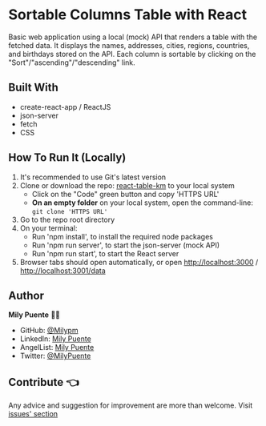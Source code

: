 # Sortable Columns Table with React

Basic web application using a local (mock) API that renders a table with the fetched data. It displays the names, addresses, cities, regions, countries, and birthdays stored on the API. Each column is sortable by clicking on the "Sort"/"ascending"/"descending" link.

## Built With
- create-react-app / ReactJS
- json-server
- fetch
- CSS

## How To Run It (Locally)
1. It's recommended to use Git's latest version
2. Clone or download the repo: [react-table-km]() to your local system
    - Click on the "Code" green button and copy 'HTTPS URL'
    - **On an empty folder** on your local system, open the command-line: `git clone 'HTTPS URL'`
3. Go to the repo root directory
4. On your terminal:
    - Run 'npm install', to install the required node packages
    - Run 'npm run server', to start the json-server (mock API)
    - Run 'npm run start', to start the React server
5. Browser tabs should open automatically, or open [http://localhost:3000](http://localhost:3000) /
    [http://localhost:3001/data](http://localhost:3001/data)

## Author
**Mily Puente** :woman_technologist:
- GitHub: [@Milypm](https://github.com/Milypm)
- LinkedIn: [Mily Puente](https://www.linkedin.com/in/milypuentem/)
- AngelList: [Mily Puente](https://angel.co/u/mily-puente)
- Twitter: [@MilyPuente](https://twitter.com/MilyPuente)
 
## Contribute :point_left:
Any advice and suggestion for improvement are more than welcome.
Visit [issues' section](https://github.com/Milypm/react-table-km/issues)
